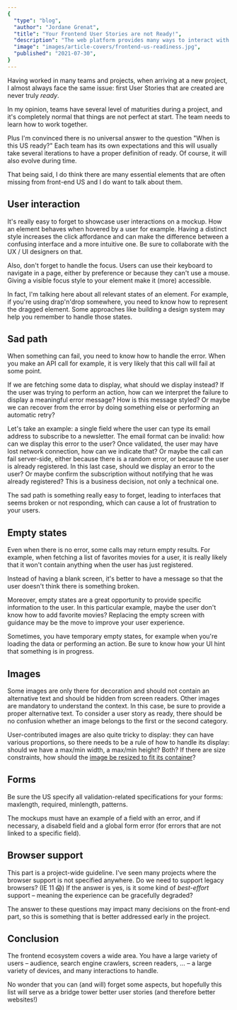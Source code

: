 ```yaml
---
{
  "type": "blog",
  "author": "Jordane Grenat",
  "title": "Your Frontend User Stories are not Ready!",
  "description": "The web platform provides many ways to interact with each element. That's why it's so hard to include everything that is needed in your frontend user stories. This article gathers some commonly forgotten elements.",
  "image": "images/article-covers/frontend-us-readiness.jpg",
  "published": "2021-07-30",
}
---
```


Having worked in many teams and projects, when arriving at a new project, I almost always face the same issue: first User Stories that are created are never truly *ready*.

In my opinion, teams have several level of maturities during a project, and it's completely normal that things are not perfect at start. The team needs to learn how to work together.

Plus I'm convinced there is no universal answer to the question "When is this US ready?" Each team has its own expectations  and this will usually take several iterations to have a proper definition of ready. Of course, it will also evolve during time.

That being said, I do think there are many essential elements that are often missing from front-end US and I do want to talk about them.

## User interaction

It's really easy to forget to showcase user interactions on a mockup. How an element behaves when hovered by a user for example. Having a distinct style increases the click affordance and can make the difference between a confusing interface and a more intuitive one. Be sure to collaborate with the UX / UI designers on that.

Also, don't forget to handle the focus. Users can use their keyboard to navigate in a page, either by preference or because they can't use a mouse. Giving a visible focus style to your element make it (more) accessible.

In fact, I'm talking here about all relevant states of an element. For example, if you're using drap'n'drop somewhere, you need to know how to represent the dragged element. Some approaches like building a design system may help you remember to handle those states.

## Sad path

When something can fail, you need to know how to handle the error. When you make an API call for example, it is very likely that this call will fail at some point.

If we are fetching some data to display, what should we display instead? If the user was trying to perform an action, how can we interpret the failure to display a meaningful error message? How is this message styled? Or maybe we can recover from the error by doing something else or performing an automatic retry?

Let's take an example: a single field where the user can type its email address to subscribe to a newsletter. The email format can be invalid: how can we display this error to the user? Once validated, the user may have lost network connection, how can we indicate that? Or maybe the call can fail server-side, either because there is a random error, or because the user is already registered. In this last case, should we display an error to the user? Or maybe confirm the subscription without notifying that he was already registered? This is a business decision, not only a technical one.

The sad path is something really easy to forget, leading to interfaces that seems broken or not responding, which can cause a lot of frustration to your users.

## Empty states

Even when there is no error, some calls may return empty results. For example, when fetching a list of favorites movies for a user, it is really likely that it won't contain anything when the user has just registered.

Instead of having a blank screen, it's better to have a message so that the user doesn't think there is something broken.

Moreover, empty states are a great opportunity to provide specific information to the user. In this particular example, maybe the user don't know how to add favorite movies? Replacing the empty screen with guidance may be the move to improve your user experience.

Sometimes, you have temporary empty states, for example when you're loading the data or performing an action. Be sure to know how your UI hint that something is in progress.

## Images

Some images are only there for decoration and should not contain an alternative text and should be hidden from screen readers. Other images are mandatory to understand the context. In this case, be sure to provide a proper alternative text. To consider a user story as ready, there should be no confusion whether an image belongs to the first or the second category.

User-contributed images are also quite tricky to display: they can have various proportions, so there needs to be a rule of how to handle its display: should we have a max/min width, a max/min height? Both? If there are size constraints, how should the [image be resized to fit its container](https://developer.mozilla.org/en-US/docs/Web/CSS/object-fit)?

## Forms

Be sure the US specify all validation-related specifications for your forms: maxlength, required, minlength, patterns.

The mockups must have an example of a field with an error, and if necessary, a disabeld field and a global form error (for errors that are not linked to a specific field).

## Browser support

This part is a project-wide guideline. I've seen many projects where the browser support is not specified anywhere. Do we need to support legacy browsers? (IE 11 😱) If the answer is yes, is it some kind of *best-effort* support – meaning the experience can be gracefully degraded?

The answer to these questions may impact many decisions on the front-end part, so this is something that is better addressed early in the project.

## Conclusion

The frontend ecosystem covers a wide area. You have a large variety of users – audience, search engine crawlers, screen readers, ... – a large variety of devices, and many interactions to handle.

No wonder that you can (and will) forget some aspects, but hopefully this list will serve as a bridge tower better user stories (and therefore better websites!)

